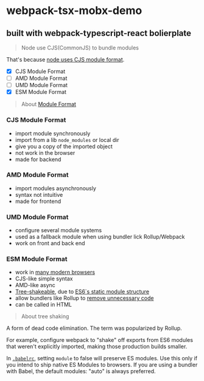 # webpack-tsx-mobx-demo
## built with webpack-typescript-react bolierplate


> Node use CJS(CommonJS) to bundle modules

That's because [node uses CJS module format](https://blog.risingstack.com/node-js-at-scale-module-system-commonjs-require/).

- [x] CJS Module Format 
- [ ] AMD Module Format
- [ ] UMD Module Format
- [X] ESM Module Format

> About [Module Format](https://dev.to/iggredible/what-the-heck-are-cjs-amd-umd-and-esm-ikm)

### CJS Module Format 
- import module synchronously
- import from a lib `node_modules` or local dir
- give you a copy of the imported object
- not work in the browser
- made for backend

### AMD Module Format
- import modules asynchronously
- syntax not intuitive
- made for frontend

### UMD Module Format
- configure several module systems
- used as a fallback module when using bundler lick Rollup/Webpack
- work on front and back end

### ESM Module Format
- work in [many modern browsers](https://caniuse.com/#feat=es6-module)
- CJS-like simple syntax
- AMD-like async
- [Tree-shakeable](https://developers.google.com/web/fundamentals/performance/optimizing-javascript/tree-shaking/), due to [ES6`s static module structure](https://exploringjs.com/es6/ch_modules.html#static-module-structure)
- allow bundlers like Rollup to [remove unnecessary code](https://dev.to/bennypowers/you-should-be-using-esm-kn3)
- can be called in HTML

> About tree shaking

A form of dead code elimination. The term was popularized by Rollup.

For example, configure webpack to "shake" off exports from ES6 modules that weren't explicitly imported, making those production builds smaller.

In [`.babelrc`](https://babeljs.io/docs/en/babel-preset-env#modules-auto), setting `module` to false will preserve ES modules. Use this only if you intend to ship native ES Modules to browsers. If you are using a bundler with Babel, the default modules: "auto" is always preferred.







